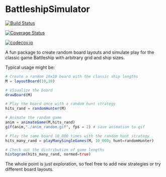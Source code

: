 # BattleshipSimulator

[![Build Status](https://travis-ci.org/mstobb/BattleshipSimulator.jl.svg?branch=master)](https://travis-ci.org/mstobb/BattleshipSimulator.jl)

[![Coverage Status](https://coveralls.io/repos/mstobb/BattleshipSimulator.jl/badge.svg?branch=master&service=github)](https://coveralls.io/github/mstobb/BattleshipSimulator.jl?branch=master)

[![codecov.io](http://codecov.io/github/mstobb/BattleshipSimulator.jl/coverage.svg?branch=master)](http://codecov.io/github/mstobb/BattleshipSimulator.jl?branch=master)

A fun package to create random board layouts and simulate play for the classic game Battleship with arbitrary grid and ship sizes.  

Typical usage might be:
```julia
# Create a random 10x10 board with the classic ship lengths
M = layoutBoard(10,10)

# Visualize the board
drawBoard(M)

# Play the board once with a random hunt strategy
hits_rand = randomHunter(M)

# Animate the random game
anim = animateGame(M,hits_rand)
gif(anim,"./anim_random.gif", fps = 2) # save animation to gif

# Play the same board 10_000 times with the random hunt strategy
hits_many_rand = playManySingleGames(M, 10_000; hunt=randomHunter)

# Check out the distribution of game lengths
histogram(hits_many_rand, normed=true)
```

The whole point is just exploration, so feel free to add new strategies or try different board layouts.  


